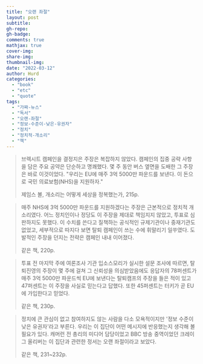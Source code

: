 ```yaml
---
title: "오랜 좌절"
layout: post
subtitle: 
gh-repo:
gh-badge:
comments: true
mathjax: true
cover-img:
share-img: 
thumbnail-img: 
date: "2022-03-12"
author: Hurd
categories: 
  - "book"
  - "etc"
  - "quote"
tags: 
  - "가짜-뉴스"
  - "독서"
  - "오랜-좌절"
  - "정보-수준이-낮은-유권자"
  - "정치"
  - "정치적-개소리"
  - "책"
---
```


> 브렉시트 캠페인을 결정지은 주장은 복잡하지 않았다. 캠페인의 집중 공략 사항을 담은 주요 공약은 단순하고 명쾌했다. 몇 주 동안 버스 옆면을 도배한 그 주장은 바로 이것이었다. "우리는 EU에 매주 3억 5000만 파운드를 보낸다. 이 돈으로 국민 의료보험(NHS)을 지원하자."
> 
> 제임스 볼, 개소리는 어떻게 세상을 정복했는가, 215p.

> 매주 NHS에 3억 5000만 파운드를 지원하겠다는 주장은 근본적으로 정치적 개소리였다. 어느 정치인이나 정당도 이 주장을 제대로 책임지지 않았고, 투표로 심판하지도 못했다. 이 수치를 쓴다고 질책하는 공식적인 규제기관이나 중재기관도 없었고, 세부적으로 따지다 보면 탈퇴 캠페인이 쓰는 수에 휘말리기 일쑤였다. 도발적인 주장을 던지는 전략은 캠페인 내내 이어졌다.
> 
> 같은 책, 220p.

> 투표 전 마지막 주에 여론조사 기관 입소스모리가 실시한 설문 조사에 따르면, 탈퇴진영의 주장이 몇 주에 걸쳐 그 신뢰성을 의심받았음에도 응답자의 78퍼센트가 매주 3억 5000만 파운드씩 EU에 보낸다는 탈퇴캠프의 주장을 들은 적이 있고 47퍼센트는 이 주장을 사실로 믿는다고 답했다. 또한 45퍼센트는 터키가 곧 EU에 가입한다고 믿었다.
> 
> 같은 책, 230p.

> 정치에 큰 관심이 없고 참여하지도 않는 사람을 다소 모욕적이지만 '정보 수준이 낮은 유권자'라고 부른다. 우리는 이 집단이 어떤 메시지에 반응했는지 생각해 볼 필요가 있다. 캐머런 전 총리의 미디어 담당이었고 BBC 방송 중역이었던 크레이그 올리버는 이 집단과 관련한 정서는 오랜 좌절이라고 보았다.
> 
> 같은 책, 231~232p.
